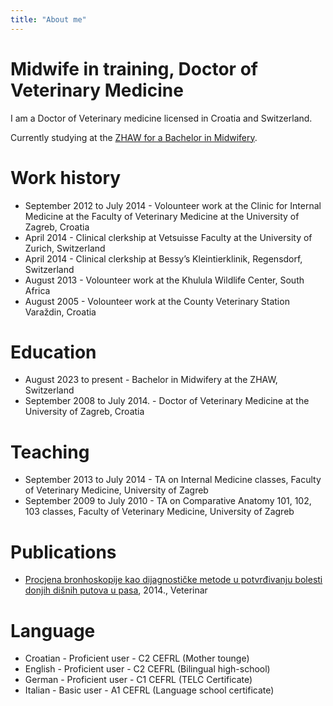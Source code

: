 ```yaml
---
title: "About me"
---
```

# Midwife in training, Doctor of Veterinary Medicine

I am a Doctor of Veterinary medicine licensed in Croatia and Switzerland.

Currently studying at the [ZHAW for a Bachelor in Midwifery](https://www.zhaw.ch/en/health/a-course-of-study-in-health-care/bachelors-programmes-in-the-health-professions/bachelor-in-midwifery).

# Work history

*  September 2012 to July 2014 - Volounteer work at the Clinic for Internal Medicine at the Faculty of Veterinary Medicine at the University of Zagreb, Croatia
*  April 2014 - Clinical clerkship at Vetsuisse Faculty at the University of Zurich, Switzerland
*  April 2014 - Clinical clerkship at Bessy’s Kleintierklinik, Regensdorf, Switzerland
*  August 2013 - Volounteer work at the Khulula Wildlife Center, South Africa
*  August 2005 - Volounteer work at the County Veterinary Station Varaždin, Croatia

# Education

*  August 2023 to present - Bachelor in Midwifery at the ZHAW, Switzerland
*  September 2008 to July 2014. - Doctor of Veterinary Medicine at the University of Zagreb, Croatia

# Teaching

*  September 2013 to July 2014 - TA on Internal Medicine classes, Faculty of Veterinary Medicine, University of Zagreb
*  September 2009 to July 2010 - TA on Comparative Anatomy 101, 102, 103 classes, Faculty of Veterinary Medicine, University of Zagreb

# Publications

*  [Procjena bronhoskopije kao dijagnostičke metode u potvrđivanju bolesti donjih dišnih putova u pasa](https://www.vef.unizg.hr/wp-content/uploads/2018/09/veterinar-52-1.pdf), 2014., Veterinar

# Language

*  Croatian - Proficient user - C2 CEFRL (Mother tounge)
*  English - Proficient user - C2 CEFRL (Bilingual high-school)
*  German - Proficient user - C1 CEFRL (TELC Certificate)
*  Italian - Basic user - A1 CEFRL (Language school certificate)
